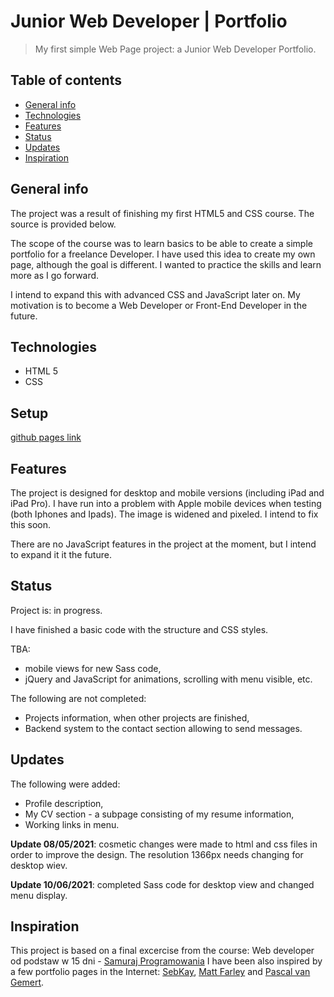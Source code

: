 # Junior Web Developer | Portfolio 
> My first simple Web Page project: a Junior Web Developer Portfolio.

## Table of contents
* [General info](#general-info)
* [Technologies](#technologies)
* [Features](#features)
* [Status](#status)
* [Updates](#updates)
* [Inspiration](#inspiration)

## General info
The project was a result of finishing my first HTML5 and CSS course. The source is provided below. 

The scope of the course was to learn basics to be able to create a simple portfolio for a freelance Developer. I have used this idea to create my own page, although the goal is different. I wanted to practice the skills and learn more as I go forward.

I intend to expand this with advanced CSS and JavaScript later on. My motivation is to become a Web Developer or Front-End Developer in the future. 

## Technologies
* HTML 5
* CSS

## Setup
[github pages link](https://nikara4.github.io/WebDevPortfolio/)

## Features
The project is designed for desktop and mobile versions (including iPad and iPad Pro). I have run into a problem with Apple mobile devices when testing (both Iphones and Ipads). The image is widened and pixeled. I intend to fix this soon.

There are no JavaScript features in the project at the moment, but I intend to expand it it the future.

## Status
Project is: in progress. 

I have finished a basic code with the structure and CSS styles. 

TBA:
* mobile views for new Sass code,
* jQuery and JavaScript for animations, scrolling with menu visible, etc.

The following are not completed:
* Projects information, when other projects are finished,
* Backend system to the contact section allowing to send messages.


## Updates
The following were added: 
* Profile description,
* My CV section - a subpage consisting of my resume information,
* Working links in menu.

**Update 08/05/2021**: cosmetic changes were made to html and css files in order to improve the design. The resolution 1366px needs changing for desktop wiev.

**Update 10/06/2021**: completed Sass code for desktop view and changed menu display.


## Inspiration
This project is based on a final excercise from the course: Web developer od podstaw w 15 dni - [Samuraj Programowania](https://websamuraj.pl/)
I have been also inspired by a few portfolio pages in the Internet: [SebKay](https://sebkay.com/), [Matt Farley](https://mattfarley.ca/) and [Pascal van Gemert](http://www.pascalvangemert.nl/).

